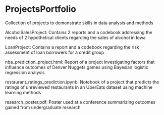 # ProjectsPortfolio
Collection of projects to demonstrate skills in data analysis and methods

AlcoholSalesProject: Contains 2 reports and a codebook addressing the needs of 2 hypothetical clients regarding the sales of alcohol in Iowa

LoanProject: Contains a report and a codebook regarding the risk assessment of loan borrowers for a credit group

nba_prediction_project.html: Report of a project investigating factors that influence outcomes of Denver Nuggets games using Bayesian logistic regression analysis

restaurant_ratings_prediction.ipynb: Notebook of a project that predicts the ratings of unreviewed restaurants in an UberEats dataset using machine learning methods

research_poster.pdf: Poster used at a conference summarizing outcomes gained from undergraduate research 
